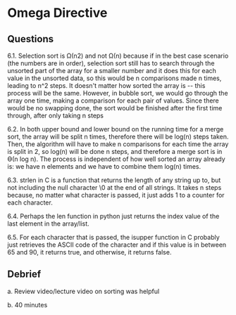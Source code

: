 # Omega Directive

## Questions

6.1. Selection sort is Ω(n2) and not Ω(n) because if in the best case scenario (the numbers are in order), selection sort still
has to search through the unsorted part of the array for a smaller number and it does this for each value in the unsorted data, so this would
be n comparisons made n times, leading to n^2 steps. It doesn't matter how sorted the array is -- this process will be the same.
However, in bubble sort, we would go through the array one time, making a comparison for each pair of values. Since there would be
no swapping done, the sort would be finished after the first time through, after only taking n steps

6.2. In both upper bound and lower bound on the running time for a merge sort, the array will be split n times, therefore there will
be log(n) steps taken. Then, the algorithm will have to make n comparisons for each time the array is split in 2, so log(n) will be
done n steps, and therefore a merge sort is in ϴ(n log n). The process is independent of how well sorted an array already is: we have
n elements and we have to combine them log(n) times.

6.3. strlen in C is a function that returns the length of any string up to, but not including the null character \0 at the end of all
strings. It takes n steps because, no matter what character is passed, it just adds 1 to a counter for each character.

6.4. Perhaps the len function in python just returns the index value of the last element in the array/list.

6.5. For each character that is passed, the isupper function in C probably just retrieves the ASCII code of the character and if this
value is in between 65 and 90, it returns true, and otherwise, it returns false.

## Debrief

a. Review video/lecture video on sorting was helpful

b. 40 minutes
